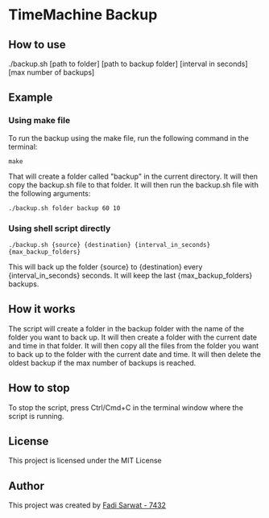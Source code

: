 # TimeMachine Backup

## How to use
./backup.sh [path to folder] [path to backup folder] [interval in seconds] [max number of backups]

## Example
### Using make file
To run the backup using the make file, run the following command in the terminal:
```shell
make
```
That will create a folder called "backup" in the current directory. It will then copy the backup.sh file to that folder. It will then run the backup.sh file with the following arguments:
```shell
./backup.sh folder backup 60 10
```

### Using shell script directly
```shell
./backup.sh {source} {destination} {interval_in_seconds} {max_backup_folders}
```
This will back up the folder {source} to {destination} every {interval_in_seconds} seconds. It will keep the last {max_backup_folders} backups.

## How it works
The script will create a folder in the backup folder with the name of the folder you want to back up. It will then create a folder with the current date and time in that folder. It will then copy all the files from the folder you want to back up to the folder with the current date and time. It will then delete the oldest backup if the max number of backups is reached.

## How to stop
To stop the script, press Ctrl/Cmd+C in the terminal window where the script is running.

## License
This project is licensed under the MIT License

## Author
This project was created by [Fadi Sarwat - 7432](https://fadisarwat.dev)